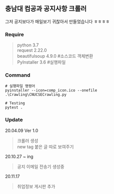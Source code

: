 ## 충남대 컴공과 공지사항 크롤러
그저 공지보다가 매일보기 귀찮아서 만들었습니다 ㅎㅎㅎㅎ

### Require
>python 3.7  
request 2.22.0  
beautifulsoup 4.9.0 #소스코드 객체변환  
PyInstaller 3.6 #실행파일

### Command
```
# 실행파일 명령어
pyinstaller --icon=comp_icon.ico --onefile .\Crawling\CNUCSECrawling.py

# Testing
pytest .
```

### Update
20.04.09 Ver 1.0
> 크롤러 생성  
new tag 붙은 글 따로 보여주기

20.10.27 ~ ing
> 공지 이메일 전송기 생성중

20.11.17
> 취업정보 게시판 추가
